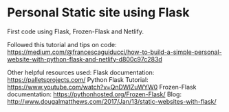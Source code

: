 # Personal Static site using Flask

First code using Flask, Frozen-Flask and Netlify.

Followed this tutorial and tips on code:  
https://medium.com/@francescaguiducci/how-to-build-a-simple-personal-website-with-python-flask-and-netlify-d800c97c283d

Other helpful resources used: 
Flask documentation: https://palletsprojects.com/
Python Flask Tutorial: https://www.youtube.com/watch?v=QnDWIZuWYW0
Frozen-Flask documentation: https://pythonhosted.org/Frozen-Flask/
Blog: http://www.dougalmatthews.com/2017/Jan/13/static-websites-with-flask/


